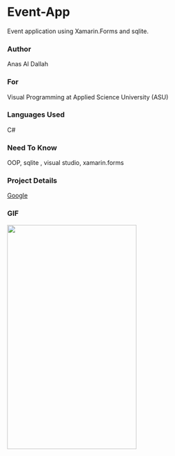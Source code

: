 # Event-App
Event application using Xamarin.Forms  and sqlite.
### Author
Anas Al Dallah
### For
Visual Programming at Applied Science University (ASU)
### Languages Used
C# 
### Need To Know
OOP, sqlite , visual studio, xamarin.forms

### Project Details
[Google](https://www.google.com)
### GIF

<img src="https://github.com/anasdallah/Event-App/blob/master/GIF%20EventApp.gif"  width="300" height="520" />

